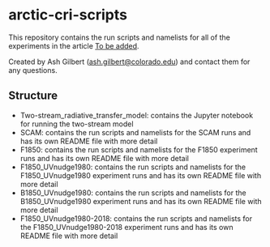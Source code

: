 # arctic-cri-scripts

This repository contains the run scripts and namelists for all of the experiments in the article [To be added]().

Created by Ash Gilbert (ash.gilbert@colorado.edu) and contact them for any questions.

## Structure

- Two-stream_radiative_transfer_model: contains the Jupyter notebook for running the two-stream model
- SCAM: contains the run scripts and namelists for the SCAM runs and has its own README file with more detail
- F1850: contains the run scripts and namelists for the F1850 experiment runs and has its own README file with more detail
- F1850_UVnudge1980: contains the run scripts and namelists for the F1850_UVnudge1980 experiment runs and has its own README file with more detail
- B1850_UVnudge1980: contains the run scripts and namelists for the B1850_UVnudge1980 experiment runs and has its own README file with more detail
- F1850_UVnudge1980-2018: contains the run scripts and namelists for the F1850_UVnudge1980-2018 experiment runs and has its own README file with more detail
